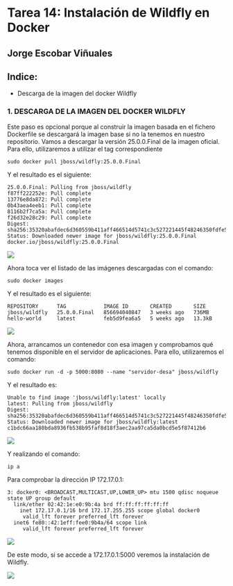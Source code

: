 # Tarea 14: Instalación de Wildfly en Docker

  ## Jorge Escobar Viñuales

  ## Indice:
 - Descarga de la imagen del docker Wildfly

 ### 1. DESCARGA DE LA IMAGEN DEL DOCKER WILDFLY

Este paso es opcional porque al construir la imagen basada en el fichero Dockerfile se descargará la imagen base si no la tenemos en nuestro repositorio. Vamos a descargar la versión 25.0.0.Final de la imagen oficial. Para ello, utilizaremos a utilizar el tag correspondiente

    sudo docker pull jboss/wildfly:25.0.0.Final

Y el resultado es el siguiente:

    25.0.0.Final: Pulling from jboss/wildfly
    f87ff222252e: Pull complete
    13776e8da872: Pull complete
    0b43aea4eeb1: Pull complete
    8116b2f7ca5a: Pull complete
    f26d32e28c29: Pull complete
    Digest: sha256:35320abafdec6d360559b411aff466514d5741c3c527221445f48246350fdfe5
    Status: Downloaded newer image for jboss/wildfly:25.0.0.Final
    docker.io/jboss/wildfly:25.0.0.Final
    
![](https://github.com/Jorgeev27/GIT/blob/main/img/Tarea%2014%20-%20Instalaci%C3%B3n%20de%20Wildfly%20en%20Docker/Wildfly%20Docker%201.png)

Ahora toca ver el listado de las imágenes descargadas con el comando:

    sudo docker images

Y el resultado es el siguiente:

    REPOSITORY      TAG            IMAGE ID       CREATED       SIZE
    jboss/wildfly   25.0.0.Final   856694040847   3 weeks ago   736MB
    hello-world     latest         feb5d9fea6a5   5 weeks ago   13.3kB

![](https://github.com/Jorgeev27/GIT/blob/main/img/Tarea%2014%20-%20Instalaci%C3%B3n%20de%20Wildfly%20en%20Docker/Wildfly%20Docker%202.png)

Ahora, arrancamos un contenedor con esa imagen y comprobamos qué tenemos disponible en el servidor de aplicaciones. Para ello, utilizaremos el comando:

    sudo docker run -d -p 5000:8080 --name "servidor-desa" jboss/wildfly

Y el resultado es:

    Unable to find image 'jboss/wildfly:latest' locally
    latest: Pulling from jboss/wildfly
    Digest: sha256:35320abafdec6d360559b411aff466514d5741c3c527221445f48246350fdfe5
    Status: Downloaded newer image for jboss/wildfly:latest
    c1bdc66aa180bda8936fb538b95faf8d18f3aec2aa97ca5da0bcd5e5f87412b6

![](https://github.com/Jorgeev27/GIT/blob/main/img/Tarea%2014%20-%20Instalaci%C3%B3n%20de%20Wildfly%20en%20Docker/Wildfly%20Docker%203.png)

Y realizando el comando:

    ip a

Para comprobar la dirección IP 172.17.0.1:

    3: docker0: <BROADCAST,MULTICAST,UP,LOWER_UP> mtu 1500 qdisc noqueue state UP group default
      link/ether 02:42:1e:e0:9b:4a brd ff:ff:ff:ff:ff:ff
        inet 172.17.0.1/16 brd 172.17.255.255 scope global docker0
         valid_lft forever preferred_lft forever
      inet6 fe80::42:1eff:fee0:9b4a/64 scope link
         valid_lft forever preferred_lft forever

![](https://github.com/Jorgeev27/GIT/blob/main/img/Tarea%2014%20-%20Instalaci%C3%B3n%20de%20Wildfly%20en%20Docker/Wildfly%20Docker%204.png)

De este modo, si se accede a 172.17.0.1:5000 veremos la instalación de Wildfly.

![](https://github.com/Jorgeev27/GIT/blob/main/img/Tarea%2014%20-%20Instalaci%C3%B3n%20de%20Wildfly%20en%20Docker/Wildfly%20Docker%205.png)
